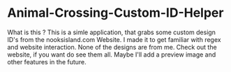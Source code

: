 # Animal-Crossing-Custom-ID-Helper
What is this ?
This is a simle application, that grabs some custom design ID's from the nooksisland.com Website.
I made it to get familiar with regex and website interaction.
None of the designs are from me. Check out the website, if you want do see them all.
Maybe I'll add a preview image and other features in the future.
